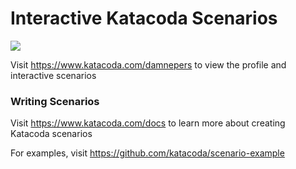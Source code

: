 # Interactive Katacoda Scenarios

[![](http://shields.katacoda.com/katacoda/damnepers/count.svg)](https://www.katacoda.com/damnepers "Get your profile on Katacoda.com")

Visit https://www.katacoda.com/damnepers to view the profile and interactive scenarios

### Writing Scenarios
Visit https://www.katacoda.com/docs to learn more about creating Katacoda scenarios

For examples, visit https://github.com/katacoda/scenario-example
